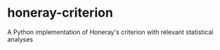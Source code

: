 # honeray-criterion
A Python implementation of Honeray's criterion with relevant statistical analyses
